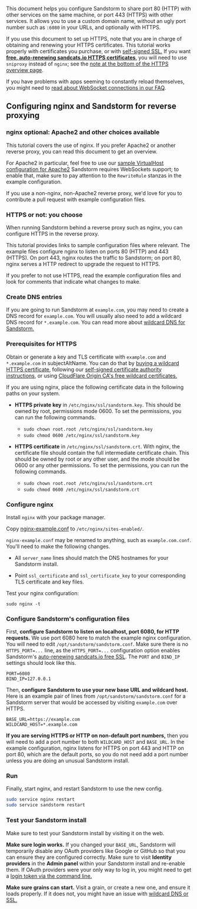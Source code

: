 This document helps you configure Sandstorm to share port 80 (HTTP) with other services on the same
machine, or port 443 (HTTPS) with other services. It allows you to use a custom domain name, without
an ugly port number such as `:6080` in your URLs, and optionally with HTTPS.

If you use this document to set up HTTPS, note that you are in charge of obtaining and renewing your
HTTPS certificates.  This tutorial works properly with certificates you purchase, or with
[self-signed SSL.](self-signed.md) If you want [**free, auto-renewing sandcats.io HTTPS
certificates**,](ssl.md) you will need to use `sniproxy` instead of `nginx`; see the [note at the
bottom of the HTTPS overview page](ssl.md).

If you have problems with apps seeming to constantly reload
themselves, you might need to [read about WebSocket connections in our
FAQ](faq.md#how-do-i-enable-websockets-proxying-or-why-do-some-apps-seem-to-crash-reload).

## Configuring nginx and Sandstorm for reverse proxying

### nginx optional: Apache2 and other choices available

This tutorial covers the use of nginx. If you prefer Apache2 or another reverse proxy, you can read
this document to get an overview.

For Apache2 in particular, feel free to use our
[sample VirtualHost configuration for Apache2](https://github.com/sandstorm-io/sandstorm/blob/master/docs/administering/sample-config/apache-virtualhost.conf)
Sandstorm requires WebSockets support; to enable that, make sure to pay attention to the
`RewriteRule` stanzas in the example configuration.

If you use a non-nginx, non-Apache2 reverse proxy, we'd love for you to
contribute a pull request with example configuration files.

### HTTPS or not: you choose

When running Sandstorm behind a reverse proxy such as nginx, you can configure HTTPS in the reverse
proxy.

This tutorial provides links to sample configuration files where relevant. The example files
configure nginx to listen on ports 80 (HTTP) and 443 (HTTPS). On port 443, nginx routes the traffic
to Sandstorm; on port 80, nginx serves a HTTP redirect to upgrade the request to HTTPS.

If you prefer to not use HTTPS, read the example configuration files and look for comments that
indicate what changes to make.

### Create DNS entries

If you are going to run Sandstorm at `example.com`, you may need to create a DNS record for
`example.com`. You will usually also need to add a wildcard DNS record for `*.example.com`. You can
read more about [wildcard DNS for Sandstorm.](wildcard.md)

### Prerequisites for HTTPS

Obtain or generate a key and TLS certificate with `example.com` and `*.example.com` in
subjectAltName. You can do that by [buying a wildcard HTTPS
certificate](https://google.com/search?q=cheap+wildcard+ssl), following our [self-signed certificate
authority instructions](self-signed.md), or using [CloudFlare Origin CA's free wildcard
certificates.](https://blog.cloudflare.com/cloudflare-ca-encryption-origin/)

If you are using nginx, place the following certificate data in the following paths on your system.

- **HTTPS private key** in `/etc/nginx/ssl/sandstorm.key`. This should be owned by root, permissions
  mode 0600. To set the permissions, you can run the following commands.

    - `sudo chown root.root /etc/nginx/ssl/sandstorm.key`
    - `sudo chmod 0600 /etc/nginx/ssl/sandstorm.key`

- **HTTPS certificate** in `/etc/nginx/ssl/sandstorm.crt`. With nginx, the certificate file should
  contain the full intermediate certificate chain. This should be owned by root or any other user,
  and the mode should be 0600 or any other permissions. To set the permissions, you can run the
  following commands.

    - `sudo chown root.root /etc/nginx/ssl/sandstorm.crt`
    - `sudo chmod 0600 /etc/nginx/ssl/sandstorm.crt`

### Configure nginx

Install `nginx` with your package manager.

Copy [nginx-example.conf](https://github.com/sandstorm-io/sandstorm/blob/master/docs/administering/sample-config/nginx-example.conf) to `/etc/nginx/sites-enabled/`.

`nginx-example.conf` may be renamed to anything, such as `example.com.conf`. You'll need to make the following changes.

- All `server_name` lines should match the DNS hostnames for your Sandstorm install.

- Point `ssl_certificate` and `ssl_certificate_key` to your corresponding TLS certificate and key files.

Test your nginx configuration:

`sudo nginx -t`

### Configure Sandstorm's configuration files

First, **configure Sandstorm to listen on localhost, port 6080, for HTTP requests.** We use port
6080 here to match the example nginx configuration. You will need to edit
`/opt/sandstorm/sandstorm.conf`. Make sure there is no `HTTPS_PORT=...` line, as the
`HTTPS_PORT=...` configuration option enables Sandstorm's [auto-renewing sandcats.io free
SSL](sandcats.md). The `PORT` and `BIND_IP` settings should look like this.

```
PORT=6080
BIND_IP=127.0.0.1
```

Then, **configure Sandstorm to use your new base URL and wildcard host.** Here is an example pair of
lines from `/opt/sandstorm/sandstorm.conf` for a Sandstorm server that would be accessed by visiting
`example.com` over HTTPS.

```
BASE_URL=https://example.com
WILDCARD_HOST=*.example.com
```

**If you are serving HTTPS or HTTP on non-default port numbers,** then you will need to add a port
number to both `WILDCARD_HOST` and `BASE_URL`.  In the example configuration, nginx listens for
HTTPS on port 443 and HTTP on port 80, which are the default ports, so you do not need add a port
number unless you are doing an unusual Sandstorm install.

### Run

Finally, start nginx, and restart Sandstorm to use the new config.

```bash
sudo service nginx restart
sudo service sandstorm restart
```

### Test your Sandstorm install

Make sure to test your Sandstorm install by visiting it on the web.

**Make sure login works.** If you changed your `BASE_URL`, Sandstorm will temporarily disable any
OAuth providers like Google or GitHub so that you can ensure they are configured correctly. Make
sure to visit **Identity providers** in the **Admin panel** within your Sandstorm install and re-enable them. If OAuth
providers were your only way to log in, you might need to get a [login token via the command
line.](faq.md#how-do-i-log-in-if-theres-a-problem-with-logging-in-via-the-web)

**Make sure grains can start.** Visit a grain, or create a new one, and ensure it loads properly. If
it does not, you might have an issue with [wildcard DNS or SSL.](wildcard.md)
